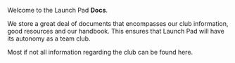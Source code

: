Welcome to the Launch Pad **Docs**.

We store a great deal of documents that encompasses our club information, good resources and our handbook. This ensures that Launch Pad will have its autonomy as a team club.

Most if not all information regarding the club can be found here.
